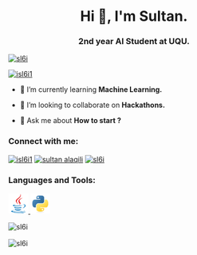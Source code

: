 <h1 align="center">Hi 👋, I'm Sultan.</h1>
<h3 align="center">2nd year AI Student at UQU.</h3>

<p align="left"> <a href="https://github.com/ryo-ma/github-profile-trophy"><img src="https://github-profile-trophy.vercel.app/?username=sl6i" alt="sl6i" /></a> </p>

<p align="left"> <a href="https://twitter.com/isl6i1" target="blank"><img src="https://img.shields.io/twitter/follow/isl6i1?logo=twitter&style=for-the-badge" alt="isl6i1" /></a> </p>

- 🌱 I’m currently learning **Machine Learning.**

- 👯 I’m looking to collaborate on **Hackathons.**

- 💬 Ask me about **How to start ?**

<h3 align="left">Connect with me:</h3>
<p align="left">
<a href="https://twitter.com/isl6i1" target="blank"><img align="center" src="https://raw.githubusercontent.com/rahuldkjain/github-profile-readme-generator/master/src/images/icons/Social/twitter.svg" alt="isl6i1" height="30" width="40" /></a>
<a href="https://linkedin.com/in/sultan alaqili" target="blank"><img align="center" src="https://raw.githubusercontent.com/rahuldkjain/github-profile-readme-generator/master/src/images/icons/Social/linked-in-alt.svg" alt="sultan alaqili" height="30" width="40" /></a>
<a href="https://www.leetcode.com/sl6i" target="blank"><img align="center" src="https://raw.githubusercontent.com/rahuldkjain/github-profile-readme-generator/master/src/images/icons/Social/leet-code.svg" alt="sl6i" height="30" width="40" /></a>
</p>

<h3 align="left">Languages and Tools:</h3>
<p align="left"> <a href="https://www.java.com" target="_blank" rel="noreferrer"> <img src="https://raw.githubusercontent.com/devicons/devicon/master/icons/java/java-original.svg" alt="java" width="40" height="40"/> </a> <a href="https://www.python.org" target="_blank" rel="noreferrer"> <img src="https://raw.githubusercontent.com/devicons/devicon/master/icons/python/python-original.svg" alt="python" width="40" height="40"/> </a> </p>

<p><img align="center" src="https://github-readme-stats.vercel.app/api/top-langs?username=sl6i&show_icons=true&locale=en&layout=compact" alt="sl6i" /></p>

<p><img align="center" src="https://github-readme-streak-stats.herokuapp.com/?user=sl6i&" alt="sl6i" /></p>
